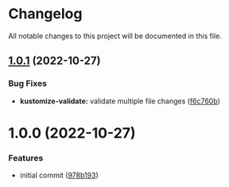 # Changelog

All notable changes to this project will be documented in this file.

## [1.0.1](https://github.com/clickdealer/pre-commit-hooks/compare/v1.0.0...v1.0.1) (2022-10-27)


### Bug Fixes

* **kustomize-validate:** validate multiple file changes ([f6c760b](https://github.com/clickdealer/pre-commit-hooks/commit/f6c760b34220fdc1c9c23c48c46b39aa85dbc265))

# 1.0.0 (2022-10-27)


### Features

* initial commit ([978b193](https://github.com/clickdealer/pre-commit-hooks/commit/978b193450b6503375381a3c2d0a7397e299c503))
